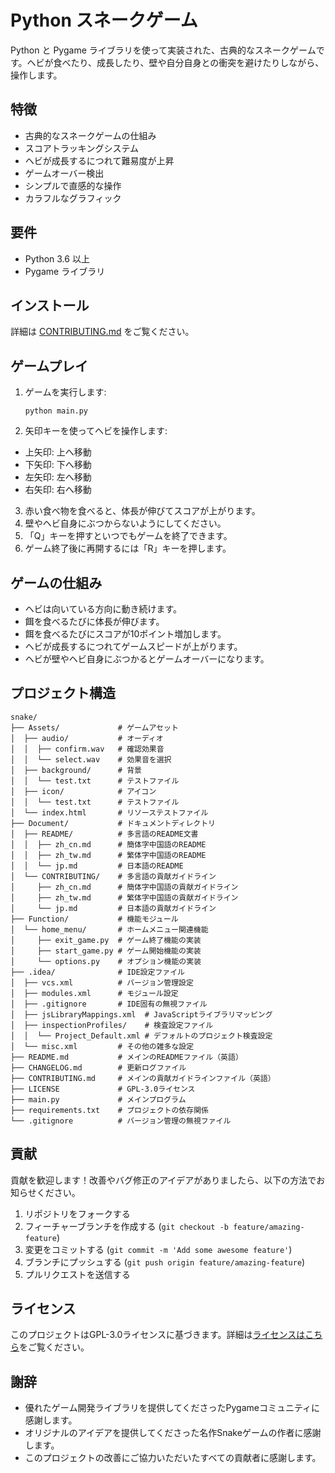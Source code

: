 # Python スネークゲーム

Python と Pygame ライブラリを使って実装された、古典的なスネークゲームです。ヘビが食べたり、成長したり、壁や自分自身との衝突を避けたりしながら、操作します。

## 特徴

- 古典的なスネークゲームの仕組み
- スコアトラッキングシステム
- ヘビが成長するにつれて難易度が上昇
- ゲームオーバー検出
- シンプルで直感的な操作
- カラフルなグラフィック

## 要件

- Python 3.6 以上
- Pygame ライブラリ

## インストール

詳細は [CONTRIBUTING.md](../CONTRIBUTING/jp.md) をご覧ください。

## ゲームプレイ

1. ゲームを実行します:
   ```
   python main.py
   ```

2. 矢印キーを使ってヘビを操作します:
  - 上矢印: 上へ移動
  - 下矢印: 下へ移動
  - 左矢印: 左へ移動
  - 右矢印: 右へ移動

3. 赤い食べ物を食べると、体長が伸びてスコアが上がります。
4. 壁やヘビ自身にぶつからないようにしてください。
5. 「Q」キーを押すといつでもゲームを終了できます。
6. ゲーム終了後に再開するには「R」キーを押します。

## ゲームの仕組み

- ヘビは向いている方向に動き続けます。
- 餌を食べるたびに体長が伸びます。
- 餌を食べるたびにスコアが10ポイント増加します。
- ヘビが成長するにつれてゲームスピードが上がります。
- ヘビが壁やヘビ自身にぶつかるとゲームオーバーになります。

## プロジェクト構造

```
snake/
├── Assets/             # ゲームアセット
│  ├── audio/           # オーディオ
│  │  ├── confirm.wav   # 確認効果音
│  │  └── select.wav    # 効果音を選択
│  ├── background/      # 背景
│  │  └── test.txt      # テストファイル
│  ├── icon/            # アイコン
│  │  └── test.txt      # テストファイル
│  └── index.html       # リソーステストファイル
├── Document/           # ドキュメントディレクトリ
│  ├── README/          # 多言語のREADME文書
│  │  ├── zh_cn.md      # 簡体字中国語のREADME
│  │  ├── zh_tw.md      # 繁体字中国語のREADME
│  │  └── jp.md         # 日本語のREADME
│  └── CONTRIBUTING/    # 多言語の貢献ガイドライン
│     ├── zh_cn.md      # 簡体字中国語の貢献ガイドライン
│     ├── zh_tw.md      # 繁体字中国語の貢献ガイドライン
│     └── jp.md         # 日本語の貢献ガイドライン
├── Function/           # 機能モジュール
│  └── home_menu/       # ホームメニュー関連機能
│     ├── exit_game.py  # ゲーム終了機能の実装
│     ├── start_game.py # ゲーム開始機能の実装
│     └── options.py    # オプション機能の実装
├── .idea/              # IDE設定ファイル
│  ├── vcs.xml          # バージョン管理設定
│  ├── modules.xml      # モジュール設定
│  ├── .gitignore       # IDE固有の無視ファイル
│  ├── jsLibraryMappings.xml  # JavaScriptライブラリマッピング
│  ├── inspectionProfiles/    # 検査設定ファイル
│  │  └── Project_Default.xml # デフォルトのプロジェクト検査設定
│  └── misc.xml         # その他の雑多な設定
├── README.md           # メインのREADMEファイル（英語）
├── CHANGELOG.md        # 更新ログファイル
├── CONTRIBUTING.md     # メインの貢献ガイドラインファイル（英語）
├── LICENSE             # GPL-3.0ライセンス
├── main.py             # メインプログラム
├── requirements.txt    # プロジェクトの依存関係
└── .gitignore          # バージョン管理の無視ファイル
```

## 貢献

貢献を歓迎します！改善やバグ修正のアイデアがありましたら、以下の方法でお知らせください。

1. リポジトリをフォークする
2. フィーチャーブランチを作成する (`git checkout -b feature/amazing-feature`)
3. 変更をコミットする (`git commit -m 'Add some awesome feature'`)
4. ブランチにプッシュする (`git push origin feature/amazing-feature`)
5. プルリクエストを送信する

## ライセンス

このプロジェクトはGPL-3.0ライセンスに基づきます。詳細は[ライセンスはこちら](../../LICENSE)をご覧ください。

## 謝辞

- 優れたゲーム開発ライブラリを提供してくださったPygameコミュニティに感謝します。
- オリジナルのアイデアを提供してくださった名作Snakeゲームの作者に感謝します。
- このプロジェクトの改善にご協力いただいたすべての貢献者に感謝します。